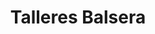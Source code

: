 ---
title: "Talleres Balsera"
url: /hinojosa-del-duque/talleres-balsera/
shop: reparación de automóviles
---